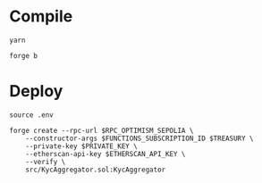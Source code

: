 # Compile
```
yarn
```
```
forge b
```
# Deploy
```
source .env
```
```
forge create --rpc-url $RPC_OPTIMISM_SEPOLIA \
    --constructor-args $FUNCTIONS_SUBSCRIPTION_ID $TREASURY \
    --private-key $PRIVATE_KEY \
    --etherscan-api-key $ETHERSCAN_API_KEY \
    --verify \
    src/KycAggregator.sol:KycAggregator
```